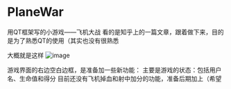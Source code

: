 # PlaneWar
用QT框架写的小游戏——飞机大战
看的是知乎上的一篇文章，跟着做下来，目的是为了熟悉QT的使用（其实也没有很熟悉

大概就是这样
![image](https://user-images.githubusercontent.com/88576688/197334244-fb925684-8146-4abc-ab70-edf1dcffba4a.png)

游戏界面的右边空白边框，是准备加一些新功能：
主要是游戏的状态：包括用户名、生命值和得分
目前还没有飞机掉血和射中加分的功能，准备后期加上（希望
